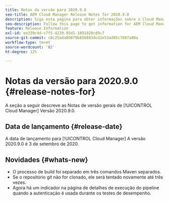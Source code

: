 ```yaml
---
title: Notas da versão para 2020.9.0
seo-title: AEM Cloud Manager Release Notes for 2020.9.0
description: Siga esta página para obter informações sobre o Cloud Manager Versão 2020.9.0
seo-description: Follow this page to get information for AEM Cloud Manager Release 2020.9.0
feature: Release Information
exl-id: ee339c4d-c7f5-4239-95d1-1891028cd9c7
source-git-commit: c0c25ada09879b850883dcd1e53ad05c7087a80a
workflow-type: tm+mt
source-wordcount: '82'
ht-degree: 12%

---
```


# Notas da versão para 2020.9.0 {#release-notes-for}

A seção a seguir descreve as Notas de versão gerais de [!UICONTROL Cloud Manager] Versão 2020.9.0.

## Data de lançamento {#release-date}

A data de lançamento para [!UICONTROL Cloud Manager] A versão 2020.9.0 é 3 de setembro de 2020.

## Novidades {#whats-new}

* O processo de build foi separado em três comandos Maven separados.
* Se o repositório git não for clonado, ele será tentado novamente até três vezes.
* Agora há um indicador na página de detalhes de execução do pipeline quando a autenticação é usada durante os testes de desempenho.
